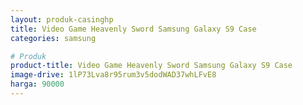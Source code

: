 ```yaml
---
layout: produk-casinghp
title: Video Game Heavenly Sword Samsung Galaxy S9 Case
categories: samsung

# Produk
product-title: Video Game Heavenly Sword Samsung Galaxy S9 Case
image-drive: 1lP73Lva8r95rum3v5dodWAD37whLFvE8
harga: 90000
---
```

